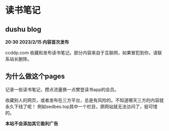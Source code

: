 # 读书笔记
## dushu blog
**20:30 2023/2/15	内容首次发布**

ccddp.com 收藏和发布读书笔记。部分内容来自于互联网，如果冒犯到你，请联系站长删除。

## 为什么做这个pages
记录一些读书笔记，攒点流量换一点樊登读书app的会员。

收藏别人的网页，或者发布在三方平台，总是有风险的。不知道哪天三方的内容就永久下线了呢！
例如sedbes.top其中一个栏目，原网站就无法访问了，挺可惜的。

**本站不会添加其它盈利广告**
